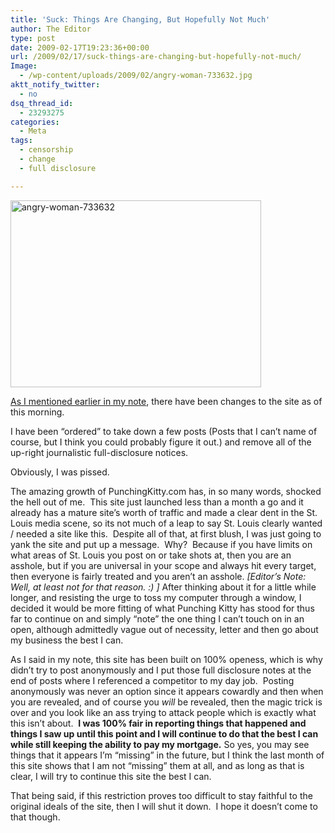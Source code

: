 ```yaml
---
title: 'Suck: Things Are Changing, But Hopefully Not Much'
author: The Editor
type: post
date: 2009-02-17T19:23:36+00:00
url: /2009/02/17/suck-things-are-changing-but-hopefully-not-much/
Image:
  - /wp-content/uploads/2009/02/angry-woman-733632.jpg
aktt_notify_twitter:
  - no
dsq_thread_id:
  - 23293275
categories:
  - Meta
tags:
  - censorship
  - change
  - full disclosure

---
```

[<img class="aligncenter size-full wp-image-621" title="angry-woman-733632" src="http://punchingkitty.com/wp-content/uploads/2009/02/angry-woman-733632.jpg" alt="angry-woman-733632" width="401" height="299" srcset="http://media.punchingkitty.com/wordpress/2009/02/angry-woman-733632.jpg 401w, http://media.punchingkitty.com/wordpress/2009/02/angry-woman-733632-300x223.jpg 300w" sizes="(max-width: 401px) 100vw, 401px" />][1]

[As I mentioned earlier in my note][2], there have been changes to the site as of this morning.

I have been &#8220;ordered&#8221; to take down a few posts (Posts that I can&#8217;t name of course, but I think you could probably figure it out.) and remove all of the up-right journalistic full-disclosure notices.

Obviously, I was pissed.

The amazing growth of PunchingKitty.com has, in so many words, shocked the hell out of me.  This site just launched less than a month a go and it already has a mature site&#8217;s worth of traffic and made a clear dent in the St. Louis media scene, so its not much of a leap to say St. Louis clearly wanted / needed a site like this.  Despite all of that, at first blush, I was just going to yank the site and put up a message.  Why?  Because if you have limits on what areas of St. Louis you post on or take shots at, then you are an asshole, but if you are universal in your scope and always hit every target, then everyone is fairly treated and you aren&#8217;t an asshole. _[Editor&#8217;s Note: Well, at least not for that reason. :) ]_ After thinking about it for a little while longer, and resisting the urge to toss my computer through a window, I decided it would be more fitting of what Punching Kitty has stood for thus far to continue on and simply &#8220;note&#8221; the one thing I can&#8217;t touch on in an open, although admittedly vague out of necessity, letter and then go about my business the best I can.

As I said in my note, this site has been built on 100% openess, which is why didn&#8217;t try to post anonymously and I put those full disclosure notes at the end of posts where I referenced a competitor to my day job.  Posting anonymously was never an option since it appears cowardly and then when you are revealed, and of course you _will_ be revealed, then the magic trick is over and you look like an ass trying to attack people which is exactly what this isn&#8217;t about.  **I was 100% fair in reporting things that happened and things I saw up until this point and I will continue to do that the best I can while still keeping the ability to pay my mortgage.** So yes, you may see things that it appears I&#8217;m &#8220;missing&#8221; in the future, but I think the last month of this site shows that I am not &#8220;missing&#8221; them at all, and as long as that is clear, I will try to continue this site the best I can.

That being said, if this restriction proves too difficult to stay faithful to the original ideals of the site, then I will shut it down.  I hope it doesn&#8217;t come to that though.

 [1]: http://punchingkitty.com/wp-content/uploads/2009/02/angry-woman-733632.jpg
 [2]: http://punchingkitty.com/2009/02/17/a-quick-note/